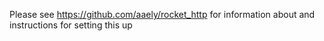 Please see https://github.com/aaely/rocket_http for information about and instructions for setting this up
